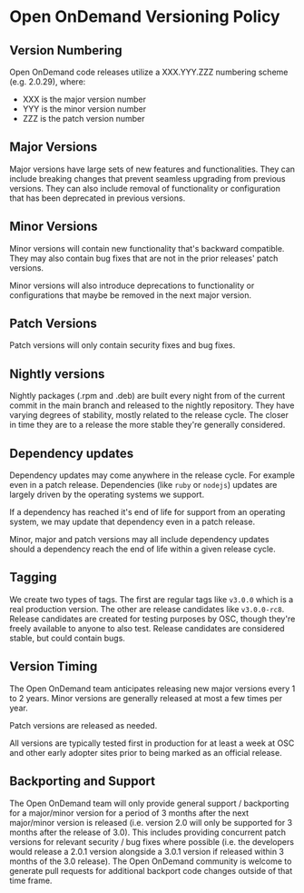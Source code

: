 # Open OnDemand Versioning Policy
## Version Numbering
Open OnDemand code releases utilize a XXX.YYY.ZZZ numbering scheme (e.g. 2.0.29), where:
* XXX is the major version number
* YYY is the minor version number
* ZZZ is the patch version number

## Major Versions
Major versions have large sets of new features and functionalities.  They can
include breaking changes that prevent seamless upgrading from previous versions.
They can also include removal of functionality or configuration that has been
deprecated in previous versions.

## Minor Versions
Minor versions will contain new functionality that's backward compatible. They may
also contain bug fixes that are not in the prior releases' patch versions.

Minor versions will also introduce deprecations to functionality or configurations
that maybe be removed in the next major version.

## Patch Versions
Patch versions will only contain security fixes and bug fixes.

## Nightly versions
Nightly packages (.rpm and .deb) are built every night from of the current commit in
the main branch and released to the nightly repository.  They have varying degrees of
stability, mostly related to the release cycle. The closer in time they are to a release
the more stable they're generally considered.

## Dependency updates
Dependency updates may come anywhere in the release cycle. For example even in
a patch release. Dependencies (like `ruby` or `nodejs`) updates are largely driven
by the operating systems we support.

If a dependency has reached it's end of life for support from an operating system,
we may update that dependency even in a patch release.

Minor, major and patch versions may all include dependency updates should a dependency
reach the end of life within a given release cycle.

## Tagging
We create two types of tags. The first are regular tags like `v3.0.0` which is a real
production version.  The other are release candidates like `v3.0.0-rc8`.  Release candidates
are created for testing purposes by OSC, though they're freely available to anyone to
also test. Release candidates are considered stable, but could contain bugs.


## Version Timing
The Open OnDemand team anticipates releasing new major versions every 1 to 2 years.
Minor versions are generally released at most a few times per year.

Patch versions are released as needed.

All versions are typically tested first in production for at least a week at OSC
and other early adopter sites prior to being marked as an official release.

## Backporting and Support
The Open OnDemand team will only provide general support / backporting for a major/minor version
for a period of 3 months after the next major/minor version is released
(i.e. version 2.0 will only be supported for 3 months after the release of 3.0).  This includes
providing concurrent patch versions for relevant security / bug fixes where possible
(i.e. the developers would release a 2.0.1 version alongside a 3.0.1 version if released within
3 months of the 3.0 release).  The Open OnDemand community is welcome to generate pull requests
for additional backport code changes outside of that time frame.
